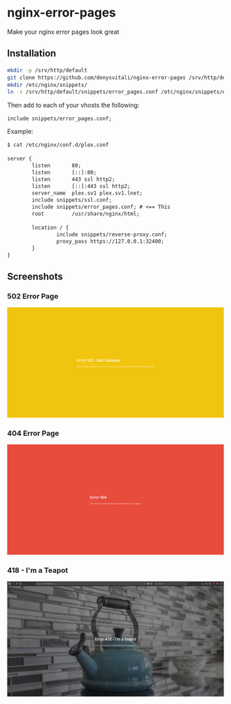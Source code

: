 # nginx-error-pages
Make your nginx error pages look great

## Installation
```bash
mkdir -p /srv/http/default
git clone https://github.com/denysvitali/nginx-error-pages /srv/http/default
mkdir /etc/nginx/snippets/
ln -s /srv/http/default/snippets/error_pages.conf /etc/nginx/snippets/error_pages.conf
```
Then add to each of your vhosts the following:
```
include snippets/error_pages.conf;
```

Example:
```nginx
$ cat /etc/nginx/conf.d/plex.conf 

server {
        listen       80;
        listen       [::]:80;
        listen       443 ssl http2;
        listen       [::]:443 ssl http2;
        server_name  plex.sv1 plex.sv1.lnet;
        include snippets/ssl.conf;
        include snippets/error_pages.conf; # <== This
        root         /usr/share/nginx/html;

        location / {
                include snippets/reverse-proxy.conf;
                proxy_pass https://127.0.0.1:32400;
        }
}
```


## Screenshots
### 502 Error Page
![502 error page](screenshots/screenshot-1.png)

### 404 Error Page
![404 Error Page](screenshots/screenshot-2.png)

### 418 - I'm a Teapot
![418 Error Page](screenshots/screenshot-3.png)
